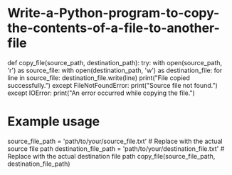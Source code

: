 # Write-a-Python-program-to-copy-the-contents-of-a-file-to-another-file

def copy_file(source_path, destination_path):
    try:
        with open(source_path, 'r') as source_file:
            with open(destination_path, 'w') as destination_file:
                for line in source_file:
                    destination_file.write(line)
        print("File copied successfully.")
    except FileNotFoundError:
        print("Source file not found.")
    except IOError:
        print("An error occurred while copying the file.")

# Example usage
source_file_path = 'path/to/your/source_file.txt'  # Replace with the actual source file path
destination_file_path = 'path/to/your/destination_file.txt'  # Replace with the actual destination file path
copy_file(source_file_path, destination_file_path)
